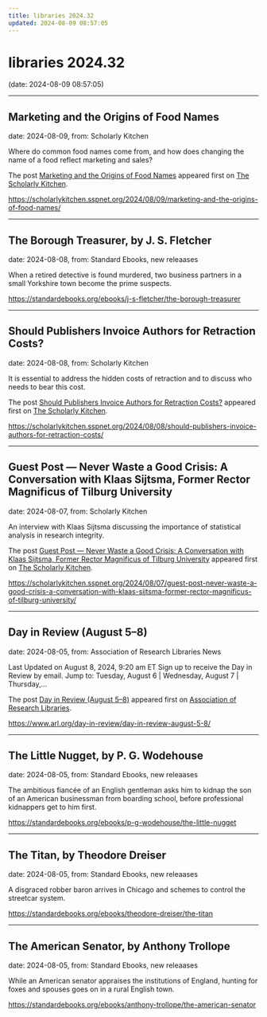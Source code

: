 ```yaml
---
title: libraries 2024.32
updated: 2024-08-09 08:57:05
---
```


# libraries 2024.32

(date: 2024-08-09 08:57:05)

---

## Marketing and the Origins of Food Names

date: 2024-08-09, from: Scholarly Kitchen

<p>Where do common food names come from, and how does changing the name of a food reflect marketing and sales?</p>
<p>The post <a href="https://scholarlykitchen.sspnet.org/2024/08/09/marketing-and-the-origins-of-food-names/">Marketing and the Origins of Food Names</a> appeared first on <a href="https://scholarlykitchen.sspnet.org">The Scholarly Kitchen</a>.</p>
 

<https://scholarlykitchen.sspnet.org/2024/08/09/marketing-and-the-origins-of-food-names/>

---

## The Borough Treasurer, by J. S. Fletcher

date: 2024-08-08, from: Standard Ebooks, new releaases

When a retired detective is found murdered, two business partners in a small Yorkshire town become the prime suspects. 

<https://standardebooks.org/ebooks/j-s-fletcher/the-borough-treasurer>

---

## Should Publishers Invoice Authors for Retraction Costs?

date: 2024-08-08, from: Scholarly Kitchen

<p>It is essential to address the hidden costs of retraction and to discuss who needs to bear this cost.</p>
<p>The post <a href="https://scholarlykitchen.sspnet.org/2024/08/08/should-publishers-invoice-authors-for-retraction-costs/">Should Publishers Invoice Authors for Retraction Costs?</a> appeared first on <a href="https://scholarlykitchen.sspnet.org">The Scholarly Kitchen</a>.</p>
 

<https://scholarlykitchen.sspnet.org/2024/08/08/should-publishers-invoice-authors-for-retraction-costs/>

---

## Guest Post — Never Waste a Good Crisis: A Conversation with Klaas Sijtsma, Former Rector Magnificus of Tilburg University

date: 2024-08-07, from: Scholarly Kitchen

<p>An interview with Klaas Sijtsma discussing the importance of statistical analysis in research integrity.</p>
<p>The post <a href="https://scholarlykitchen.sspnet.org/2024/08/07/guest-post-never-waste-a-good-crisis-a-conversation-with-klaas-sijtsma-former-rector-magnificus-of-tilburg-university/">Guest Post &#8212; Never Waste a Good Crisis: A Conversation with Klaas Sijtsma, Former Rector Magnificus of Tilburg University</a> appeared first on <a href="https://scholarlykitchen.sspnet.org">The Scholarly Kitchen</a>.</p>
 

<https://scholarlykitchen.sspnet.org/2024/08/07/guest-post-never-waste-a-good-crisis-a-conversation-with-klaas-sijtsma-former-rector-magnificus-of-tilburg-university/>

---

## Day in Review (August 5–8)

date: 2024-08-05, from: Association of Research Libraries News

<p>Last Updated on August 8, 2024, 9:20 am ET Sign up to receive the Day in Review by email. Jump to: Tuesday, August 6 &#124; Wednesday, August 7 &#124; Thursday,...</p>
<p>The post <a href="https://www.arl.org/day-in-review/day-in-review-august-5-8/">Day in Review (August 5–8)</a> appeared first on <a href="https://www.arl.org">Association of Research Libraries</a>.</p>
 

<https://www.arl.org/day-in-review/day-in-review-august-5-8/>

---

## The Little Nugget, by P. G. Wodehouse

date: 2024-08-05, from: Standard Ebooks, new releaases

The ambitious fiancée of an English gentleman asks him to kidnap the son of an American businessman from boarding school, before professional kidnappers get to him first. 

<https://standardebooks.org/ebooks/p-g-wodehouse/the-little-nugget>

---

## The Titan, by Theodore Dreiser

date: 2024-08-05, from: Standard Ebooks, new releaases

A disgraced robber baron arrives in Chicago and schemes to control the streetcar system. 

<https://standardebooks.org/ebooks/theodore-dreiser/the-titan>

---

## The American Senator, by Anthony Trollope

date: 2024-08-05, from: Standard Ebooks, new releaases

While an American senator appraises the institutions of England, hunting for foxes and spouses goes on in a rural English town. 

<https://standardebooks.org/ebooks/anthony-trollope/the-american-senator>

